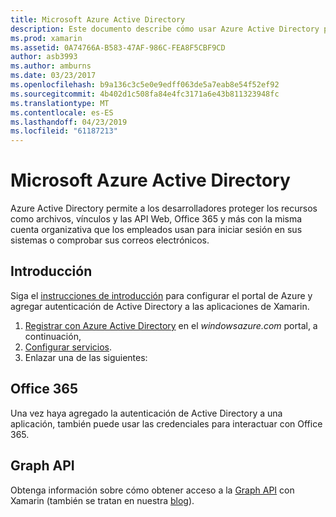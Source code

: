 ```yaml
---
title: Microsoft Azure Active Directory
description: Este documento describe cómo usar Azure Active Directory para autenticar a los usuarios en aplicaciones móviles creados con Xamarin.
ms.prod: xamarin
ms.assetid: 0A74766A-B583-47AF-986C-FEA8F5CBF9CD
author: asb3993
ms.author: amburns
ms.date: 03/23/2017
ms.openlocfilehash: b9a136c3c5e0e9edff063de5a7eab8e54f52ef92
ms.sourcegitcommit: 4b402d1c508fa84e4fc3171a6e43b811323948fc
ms.translationtype: MT
ms.contentlocale: es-ES
ms.lasthandoff: 04/23/2019
ms.locfileid: "61187213"
---
```

# <a name="microsoft-azure-active-directory"></a>Microsoft Azure Active Directory


Azure Active Directory permite a los desarrolladores proteger los recursos como archivos, vínculos y las API Web, Office 365 y más con la misma cuenta organizativa que los empleados usan para iniciar sesión en sus sistemas o comprobar sus correos electrónicos.

## <a name="getting-started"></a>Introducción

Siga el [instrucciones de introducción](~/cross-platform/data-cloud/active-directory/get-started/index.md) para configurar el portal de Azure y agregar autenticación de Active Directory a las aplicaciones de Xamarin.

1. [Registrar con Azure Active Directory](~/cross-platform/data-cloud/active-directory/get-started/register.md) en el *windowsazure.com* portal, a continuación,
2. [Configurar servicios](~/cross-platform/data-cloud/active-directory/get-started/configure.md).
3. Enlazar una de las siguientes:

## <a name="office-365"></a>Office 365

Una vez haya agregado la autenticación de Active Directory a una aplicación, también puede usar las credenciales para interactuar con Office 365.

## <a name="graph-api"></a>Graph API

Obtenga información sobre cómo obtener acceso a la [Graph API](~/cross-platform/data-cloud/active-directory/graph.md) con Xamarin (también se tratan en nuestra [blog](https://blog.xamarin.com/authenticate-xamarin-mobile-apps-using-azure-active-directory/)).

